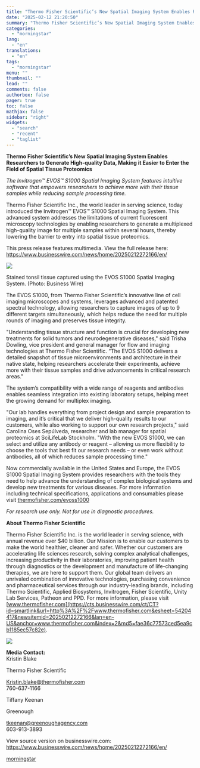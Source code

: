 ```yaml
---
title: "Thermo Fisher Scientific’s New Spatial Imaging System Enables Researchers to Generate High-quality Data, Making it Easier to Enter the Field of Spatial Tissue Proteomics"
date: "2025-02-12 21:20:50"
summary: "Thermo Fisher Scientific’s New Spatial Imaging System Enables Researchers to Generate High-quality Data, Making it Easier to Enter the Field of Spatial Tissue Proteomics The Invitrogen™ EVOS™ S1000 Spatial Imaging System features intuitive software that empowers researchers to achieve more with their tissue samples while reducing sample processing time. Thermo..."
categories:
  - "morningstar"
lang:
  - "en"
translations:
  - "en"
tags:
  - "morningstar"
menu: ""
thumbnail: ""
lead: ""
comments: false
authorbox: false
pager: true
toc: false
mathjax: false
sidebar: "right"
widgets:
  - "search"
  - "recent"
  - "taglist"
---
```


**Thermo Fisher Scientific’s New Spatial Imaging System Enables Researchers to Generate High-quality Data, Making it Easier to Enter the Field of Spatial Tissue Proteomics**

*The Invitrogen™ EVOS™ S1000 Spatial Imaging System features intuitive software that empowers researchers to achieve more with their tissue samples while reducing sample processing time.*

Thermo Fisher Scientific Inc., the world leader in serving science, today introduced the Invitrogen™ EVOS™ S1000 Spatial Imaging System. This advanced system addresses the limitations of current fluorescent microscopy technologies by enabling researchers to generate a multiplexed high-quality image for multiple samples within several hours, thereby lowering the barrier to entry into spatial tissue proteomics.

This press release features multimedia. View the full release here: <https://www.businesswire.com/news/home/20250212272166/en/>

 ![](https://mms.businesswire.com/media/20250212272166/en/2379206/4/8-plex_merge.jpg)

Stained tonsil tissue captured using the EVOS S1000 Spatial Imaging System. (Photo: Business Wire)

The EVOS S1000, from Thermo Fisher Scientific’s innovative line of cell imaging microscopes and systems, leverages advanced and patented spectral technology, allowing researchers to capture images of up to 9 different targets simultaneously, which helps reduce the need for multiple rounds of imaging and preserves tissue integrity.

"Understanding tissue structure and function is crucial for developing new treatments for solid tumors and neurodegenerative diseases," said Trisha Dowling, vice president and general manager for flow and imaging technologies at Thermo Fisher Scientific. “The EVOS S1000 delivers a detailed snapshot of tissue microenvironments and architecture in their native state, helping researchers accelerate their experiments, achieve more with their tissue samples and drive advancements in critical research areas."

The system’s compatibility with a wide range of reagents and antibodies enables seamless integration into existing laboratory setups, helping meet the growing demand for multiplex imaging.

"Our lab handles everything from project design and sample preparation to imaging, and it’s critical that we deliver high-quality results to our customers, while also working to support our own research projects," said Carolina Oses Sepúlveda, researcher and lab manager for spatial proteomics at SciLifeLab Stockholm. "With the new EVOS S1000, we can select and utilize any antibody or reagent – allowing us more flexibility to choose the tools that best fit our research needs – or even work without antibodies, all of which reduces sample processing time."

Now commercially available in the United States and Europe, the EVOS S1000 Spatial Imaging System provides researchers with the tools they need to help advance the understanding of complex biological systems and develop new treatments for various diseases. For more information including technical specifications, applications and consumables please visit [thermofisher.com/evoss1000](https://cts.businesswire.com/ct/CT?id=smartlink&url=https%3A%2F%2Fwww.thermofisher.com%2Fus%2Fen%2Fhome%2Flife-science%2Fcell-analysis%2Fcellular-imaging%2Fevos-cell-imaging-systems%2Fmodels%2Ftissue-imager-evos-s1000.html%3Ficid%3Dfl-bid-evoss1000&esheet=54204417&newsitemid=20250212272166&lan=en-US&anchor=thermofisher.com%2Fevoss1000&index=1&md5=3b3ec89b2c2007373c8e06dde3566cad)

*For research use only. Not for use in diagnostic procedures.*

**About Thermo Fisher Scientific**

Thermo Fisher Scientific Inc. is the world leader in serving science, with annual revenue over $40 billion. Our Mission is to enable our customers to make the world healthier, cleaner and safer. Whether our customers are accelerating life sciences research, solving complex analytical challenges, increasing productivity in their laboratories, improving patient health through diagnostics or the development and manufacture of life-changing therapies, we are here to support them. Our global team delivers an unrivaled combination of innovative technologies, purchasing convenience and pharmaceutical services through our industry-leading brands, including Thermo Scientific, Applied Biosystems, Invitrogen, Fisher Scientific, Unity Lab Services, Patheon and PPD. For more information, please visit [www.thermofisher.com](https://cts.businesswire.com/ct/CT?id=smartlink&url=http%3A%2F%2Fwww.thermofisher.com&esheet=54204417&newsitemid=20250212272166&lan=en-US&anchor=www.thermofisher.com&index=2&md5=fae36c77573ced5ea9cb1185ec57c82e).

 ![](https://cts.businesswire.com/ct/CT?id=bwnews&sty=20250212272166r1&sid=mstr3&distro=nx&lang=en)

**Media Contact:**  
Kristin Blake
  
Thermo Fisher Scientific
  
[Kristin.blake@thermofisher.com](mailto:Kristin.blake@thermofisher.com)  
760-637-1166

Tiffany Keenan
  
Greenough
  
[tkeenan@greenoughagency.com](mailto:tkeenan@greenoughagency.com)  
603-913-3893

View source version on businesswire.com: <https://www.businesswire.com/news/home/20250212272166/en/>

[morningstar](https://www.morningstar.com/news/business-wire/20250212272166/thermo-fisher-scientifics-new-spatial-imaging-system-enables-researchers-to-generate-high-quality-data-making-it-easier-to-enter-the-field-of-spatial-tissue-proteomics)
